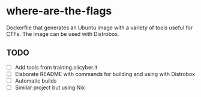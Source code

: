 # where-are-the-flags

Dockerfile that generates an Ubuntu image with a variety of tools useful for CTFs. The image can be used with Distrobox.

## TODO
- [ ] Add tools from training.olicyber.it
- [ ] Elaborate README with commands for building and using with Distrobox
- [ ] Automatic builds
- [ ] Similar project but using Nix
